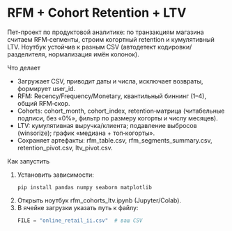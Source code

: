 # RFM + Cohort Retention + LTV

Пет-проект по продуктовой аналитике: по транзакциям магазина считаем RFM‑сегменты, строим когортный retention и кумулятивный LTV. Ноутбук устойчив к разным CSV (автодетект кодировки/разделителя, нормализация имён колонок).

Что делает
- Загружает CSV, приводит даты и числа, исключает возвраты, формирует user_id.
- RFM: Recency/Frequency/Monetary, квантильный биннинг (1–4), общий RFM‑скор.
- Cohorts: cohort_month, cohort_index, retention‑матрица (читабельные подписи, без «0%», фильтр по размеру когорты и числу месяцев).
- LTV: кумулятивная выручка/клиента; подавление выбросов (winsorize); график «медиана + топ‑когорты».
- Сохраняет артефакты: rfm_table.csv, rfm_segments_summary.csv, retention_pivot.csv, ltv_pivot.csv.

Как запустить
1) Установить зависимости:
   ```
   pip install pandas numpy seaborn matplotlib
   ```
2) Открыть ноутбук rfm_cohorts_ltv.ipynb (Jupyter/Colab).
3) В ячейке загрузки указать путь к файлу:
   ```python
   FILE = "online_retail_ii.csv"  # ваш CSV
   ```

